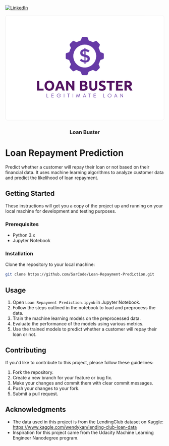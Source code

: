 
[![LinkedIn][linkedin-shield]][linkedin-url]

<div align="center">
  <a href="https://github.com/SarCode/Loan-Repayment-Prediction">
    <img src="images/logo.png" alt="Logo">
  </a>

<h3 align="center">Loan Buster</h3>

</div>

# Loan Repayment Prediction

Predict whether a customer will repay their loan or not based on their financial data. It uses machine learning algorithms to analyze customer data and predict the likelihood of loan repayment.

## Getting Started

These instructions will get you a copy of the project up and running on your local machine for development and testing purposes.

### Prerequisites

- Python 3.x
- Jupyter Notebook

### Installation

Clone the repository to your local machine:
```sh
git clone https://github.com/SarCode/Loan-Repayment-Prediction.git
```

## Usage

1. Open `Loan Repayment Prediction.ipynb` in Jupyter Notebook.
2. Follow the steps outlined in the notebook to load and preprocess the data.
3. Train the machine learning models on the preprocessed data.
4. Evaluate the performance of the models using various metrics.
5. Use the trained models to predict whether a customer will repay their loan or not.

## Contributing

If you'd like to contribute to this project, please follow these guidelines:

1. Fork the repository.
2. Create a new branch for your feature or bug fix.
3. Make your changes and commit them with clear commit messages.
4. Push your changes to your fork.
5. Submit a pull request.


## Acknowledgments

- The data used in this project is from the LendingClub dataset on Kaggle: https://www.kaggle.com/wendykan/lending-club-loan-data
- Inspiration for this project came from the Udacity Machine Learning Engineer Nanodegree program.



[linkedin-shield]: https://img.shields.io/badge/-LinkedIn-black.svg?style=for-the-badge&logo=linkedin&colorB=555
[linkedin-url]: https://www.linkedin.com/in/sarthak-agarwal-dell/
